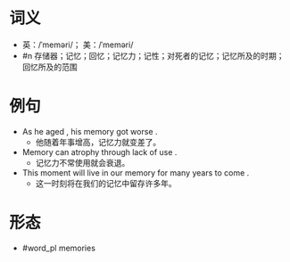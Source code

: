 # 词义
- 英：/ˈmeməri/； 美：/ˈmeməri/
- #n 存储器；记忆；回忆；记忆力；记性；对死者的记忆；记忆所及的时期；回忆所及的范围
# 例句
- As he aged , his memory got worse .
	- 他随着年事增高，记忆力就变差了。
- Memory can atrophy through lack of use .
	- 记忆力不常使用就会衰退。
- This moment will live in our memory for many years to come .
	- 这一时刻将在我们的记忆中留存许多年。
# 形态
- #word_pl memories
